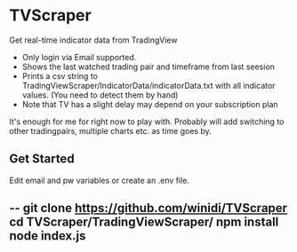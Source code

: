 # TVScraper
Get real-time indicator data from TradingView

- Only login via Email supported.
- Shows the last watched trading pair and timeframe from last seesion
- Prints a csv string to TradingViewScraper/IndicatorData/indicatorData.txt with all indicator values. (You need to detect them by hand)
- Note that TV has a slight delay may depend on your subscription plan

It's enough for me for right now to play with. Probably will add switching to other tradingpairs, multiple charts etc. as time goes by.

## Get Started

Edit email and pw variables or create an .env file.

--
git clone https://github.com/winidi/TVScraper
cd TVScraper/TradingViewScraper/
npm install
node index.js
--
